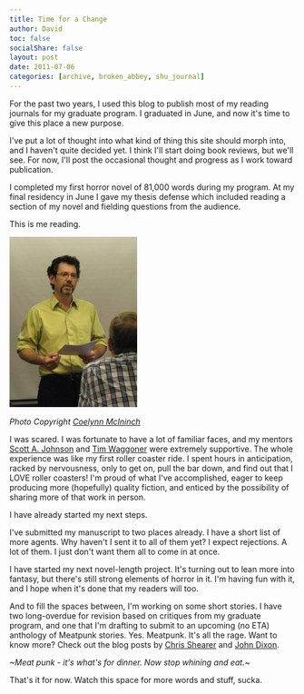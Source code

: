 ```yaml
---
title: Time for a Change
author: David
toc: false
socialShare: false
layout: post
date: 2011-07-06
categories: [archive, broken_abbey, shu_journal]
---
```


For the past two years, I used this blog to publish most of my reading journals
for my graduate program. I graduated in June, and now it's time to give this
place a new purpose.

I've put a lot of thought into what kind of thing this site should morph into,
and I haven't quite decided yet. I think I'll start doing book reviews, but
we'll see. For now, I'll post the occasional thought and progress as I work
toward publication.

I completed my first horror novel of 81,000 words during my program. At my final
residency in June I gave my thesis defense which included reading a section of
my novel and fielding questions from the audience.

This is me reading.

![Thesis Reading](/images/imported/2011/07/Thesis-Reading-225x300.jpg)

_Photo Copyright [Coelynn McIninch](http://coelynn.com/)_

I was scared. I was fortunate to have a lot of familiar faces, and my mentors
[Scott A. Johnson](http://www.americanhorrorwriter.net "Scott A. Johnson") and
[Tim Waggoner](http://www.timwaggoner.com/) were extremely supportive. The whole
experience was like my first roller coaster ride. I spent hours in anticipation,
racked by nervousness, only to get on, pull the bar down, and find out that I
LOVE roller coasters! I'm proud of what I've accomplished, eager to keep
producing more (hopefully) quality fiction, and enticed by the possibility of
sharing more of that work in person.

I have already started my next steps.

I've submitted my manuscript to two places already. I have a short list of more
agents. Why haven't I sent it to all of them yet? I expect rejections. A lot of
them. I just don't want them all to come in at once.

I have started my next novel-length project. It's turning out to lean more into
fantasy, but there's still strong elements of horror in it. I'm having fun with
it, and I hope when it's done that my readers will too.

And to fill the spaces between, I'm working on some short stories. I have two
long-overdue for revision based on critiques from my graduate program, and one
that I'm drafting to submit to an upcoming (no ETA) anthology of Meatpunk
stories. Yes. Meatpunk. It's all the rage. Want to know more? Check out the blog
posts by
[Chris Shearer](http://apulpsolemnity.blogspot.com/2011/06/beginningmeatpunk.html)
and [John Dixon](http://booksandboxing.blogspot.com/2011/07/meatpunk.html).

_\~Meat punk - it's what's for dinner. Now stop whining and eat.\~_

That's it for now. Watch this space for more words and stuff, sucka.
